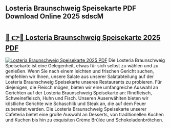 ## Losteria Braunschweig Speisekarte PDF Download Online 2025 sdscM

# <h2><a href="http://gccy9t.nevu.top/?p=Losteria+Braunschweig+Speisekarte">🔗 👉🔴 Losteria Braunschweig Speisekarte 2025 PDF</a></h2>

[![Losteria Braunschweig Speisekarte 2025 PDF](https://i.imgur.com/dBaPXMq.png)](http://gccy9t.nevu.top/?p=Losteria+Braunschweig+Speisekarte)
Die Losteria Braunschweig Speisekarte ist eine Gelegenheit, etwas für sich selbst zu wählen und zu genießen. Wenn Sie nach einem leichten und frischen Gericht suchen, empfehlen wir Ihnen, unsere Salate aus unserer Salatabteilung auf der Losteria Braunschweig Speisekarte unseres Restaurants zu probieren. Für diejenigen, die Fleisch mögen, bieten wir eine umfangreiche Auswahl an Gerichten auf der Losteria Braunschweig Speisekarte an: Rindfleisch, Schweinefleisch, Huhn und Fisch. Unseren Auserwählten bieten wir köstliche Gerichte wie Schaschlik und Steak an, die auf dem Feuer zubereitet werden. Die Losteria Braunschweig Speisekarte unserer Cafeteria bietet eine große Auswahl an Desserts, von traditionellen Kuchen und Kuchen bis hin zu exquisiten Crème Brûlée und Schokoladenbrötchen.
